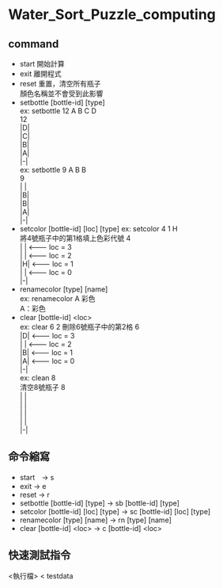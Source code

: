 # Water_Sort_Puzzle_computing

## command
- start 開始計算
- exit 離開程式
- reset 重置，清空所有瓶子  
  顏色名稱並不會受到此影響
- setbottle [bottle-id] [type]  
  ex: setbottle 12 A B C D  
  12  
  |D|  
  |C|  
  |B|  
  |A|  
  |-\|  
  ex: setbottle 9 A B B  
  9  
  |&nbsp;|  
  |B|  
  |B|  
  |A|  
  |-\|  
- setcolor [bottle-id] [loc] [type]
  ex: setcolor 4 1 H  
  將4號瓶子中的第1格填上色彩代號
  4  
  |&nbsp;|  <--- loc = 3  
  |&nbsp;|  <--- loc = 2  
  |H|  <--- loc = 1  
  |&nbsp;|  <--- loc = 0  
  |-\|
- renamecolor [type] [name]  
  ex: renamecolor A 彩色  
  A：彩色
- clear [bottle-id] \<loc\>  
  ex: clear 6 2 
  刪除6號瓶子中的第2格
  6  
  |D|  <--- loc = 3  
  |&nbsp;|  <--- loc = 2  
  |B|  <--- loc = 1  
  |A|  <--- loc = 0  
  |-\|  
  ex: clean 8  
  清空8號瓶子
  8  
  |&nbsp;|  
  |&nbsp;|  
  |&nbsp;|  
  |&nbsp;|  
  |-\|  
## 命令縮寫
- start　-> s 
- exit -> e
- reset -> r
- setbottle [bottle-id] [type] -> sb [bottle-id] [type]    
- setcolor [bottle-id] [loc] [type] -> sc [bottle-id] [loc] [type]  
- renamecolor [type] [name] -> rn [type] [name]  
- clear [bottle-id] \<loc\> -> c [bottle-id] \<loc\>    
## 快速測試指令
 \<執行檔\> \< testdata